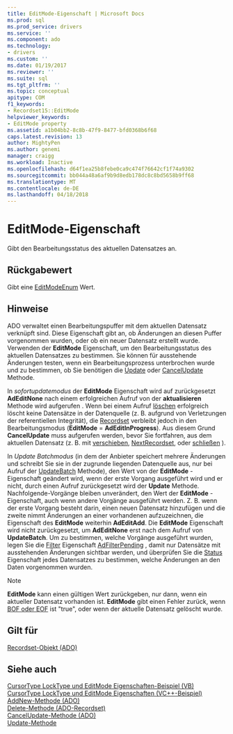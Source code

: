 ```yaml
---
title: EditMode-Eigenschaft | Microsoft Docs
ms.prod: sql
ms.prod_service: drivers
ms.service: ''
ms.component: ado
ms.technology:
- drivers
ms.custom: ''
ms.date: 01/19/2017
ms.reviewer: ''
ms.suite: sql
ms.tgt_pltfrm: ''
ms.topic: conceptual
apitype: COM
f1_keywords:
- Recordset15::EditMode
helpviewer_keywords:
- EditMode property
ms.assetid: a1b04bb2-8c8b-47f9-8477-bfd0368b6f68
caps.latest.revision: 13
author: MightyPen
ms.author: genemi
manager: craigg
ms.workload: Inactive
ms.openlocfilehash: d64f1ea25b8febe0ca9c474f76642cf1f74a9302
ms.sourcegitcommit: bb044a48a6af9b9d8edb178dc8c8bd5658b9ff68
ms.translationtype: MT
ms.contentlocale: de-DE
ms.lasthandoff: 04/18/2018
---
```

# <a name="editmode-property"></a>EditMode-Eigenschaft
Gibt den Bearbeitungsstatus des aktuellen Datensatzes an.  
  
## <a name="return-value"></a>Rückgabewert  
 Gibt eine [EditModeEnum](../../../ado/reference/ado-api/editmodeenum.md) Wert.  
  
## <a name="remarks"></a>Hinweise  
 ADO verwaltet einen Bearbeitungspuffer mit dem aktuellen Datensatz verknüpft sind. Diese Eigenschaft gibt an, ob Änderungen an diesen Puffer vorgenommen wurden, oder ob ein neuer Datensatz erstellt wurde. Verwenden der **EditMode** Eigenschaft, um den Bearbeitungsstatus des aktuellen Datensatzes zu bestimmen. Sie können für ausstehende Änderungen testen, wenn ein Bearbeitungsprozess unterbrochen wurde und zu bestimmen, ob Sie benötigen die [Update](../../../ado/reference/ado-api/update-method.md) oder [CancelUpdate](../../../ado/reference/ado-api/cancelupdate-method-ado.md) Methode.  
  
 In *sofortupdatemodus* der **EditMode** Eigenschaft wird auf zurückgesetzt **AdEditNone** nach einem erfolgreichen Aufruf von der **aktualisieren** Methode wird aufgerufen . Wenn bei einem Aufruf [löschen](../../../ado/reference/ado-api/delete-method-ado-recordset.md) erfolgreich löscht keine Datensätze in der Datenquelle (z. B. aufgrund von Verletzungen der referentiellen Integrität), die [Recordset](../../../ado/reference/ado-api/recordset-object-ado.md) verbleibt jedoch in den Bearbeitungsmodus (**EditMode** = **AdEditInProgress**). Aus diesem Grund **CancelUpdate** muss aufgerufen werden, bevor Sie fortfahren, aus dem aktuellen Datensatz (z. B. mit [verschieben](../../../ado/reference/ado-api/move-method-ado.md), [NextRecordset](../../../ado/reference/ado-api/nextrecordset-method-ado.md), oder [schließen](../../../ado/reference/ado-api/close-method-ado.md) ).  
  
 In *Update Batchmodus* (in dem der Anbieter speichert mehrere Änderungen und schreibt Sie sie in der zugrunde liegenden Datenquelle aus, nur bei Aufruf der [UpdateBatch](../../../ado/reference/ado-api/updatebatch-method.md) Methode), den Wert von der **EditMode**  -Eigenschaft geändert wird, wenn der erste Vorgang ausgeführt wird und er nicht, durch einen Aufruf zurückgesetzt wird der **Update** Methode. Nachfolgende-Vorgänge bleiben unverändert, den Wert der **EditMode** -Eigenschaft, auch wenn andere Vorgänge ausgeführt werden. Z. B. wenn der erste Vorgang besteht darin, einen neuen Datensatz hinzufügen und die zweite nimmt Änderungen an einer vorhandenen aufzuzeichnen, die Eigenschaft des **EditMode** weiterhin **AdEditAdd**. Die **EditMode** Eigenschaft wird nicht zurückgesetzt, um **AdEditNone** erst nach dem Aufruf von **UpdateBatch**. Um zu bestimmen, welche Vorgänge ausgeführt wurden, legen Sie die [Filter](../../../ado/reference/ado-api/filter-property.md) Eigenschaft [AdFilterPending](../../../ado/reference/ado-api/filtergroupenum.md) , damit nur Datensätze mit ausstehenden Änderungen sichtbar werden, und überprüfen Sie die [Status](../../../ado/reference/ado-api/status-property-ado-recordset.md) Eigenschaft jedes Datensatzes zu bestimmen, welche Änderungen an den Daten vorgenommen wurden.  
  
> [!NOTE]
>  **EditMode** kann einen gültigen Wert zurückgeben, nur dann, wenn ein aktueller Datensatz vorhanden ist. **EditMode** gibt einen Fehler zurück, wenn [BOF oder EOF](../../../ado/reference/ado-api/bof-eof-properties-ado.md) ist "true", oder wenn der aktuelle Datensatz gelöscht wurde.  
  
## <a name="applies-to"></a>Gilt für  
 [Recordset-Objekt (ADO)](../../../ado/reference/ado-api/recordset-object-ado.md)  
  
## <a name="see-also"></a>Siehe auch  
 [CursorType LockType und EditMode Eigenschaften-Beispiel (VB)](../../../ado/reference/ado-api/cursortype-locktype-and-editmode-properties-example-vb.md)   
 [CursorType LockType und EditMode Eigenschaften (VC++-Beispiel)](../../../ado/reference/ado-api/cursortype-locktype-and-editmode-properties-example-vc.md)   
 [AddNew-Methode (ADO)](../../../ado/reference/ado-api/addnew-method-ado.md)   
 [Delete-Methode (ADO-Recordset)](../../../ado/reference/ado-api/delete-method-ado-recordset.md)   
 [CancelUpdate-Methode (ADO)](../../../ado/reference/ado-api/cancelupdate-method-ado.md)   
 [Update-Methode](../../../ado/reference/ado-api/update-method.md)
